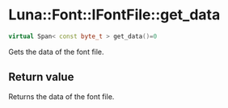 # Luna::Font::IFontFile::get_data

```c++
virtual Span< const byte_t > get_data()=0
```

Gets the data of the font file. 



## Return value
Returns the data of the font file. 

